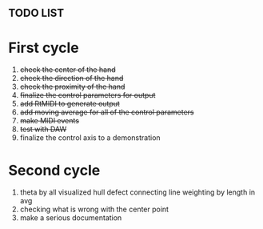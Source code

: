 ## TODO LIST

# First cycle

1. ~~check the center of the hand~~
2. ~~check the direction of the hand~~
3. ~~check the proximity of the hand~~
4. ~~finalize the control parameters for output~~
5. ~~add RtMIDI to generate output~~
6. ~~add moving average for all of the control parameters~~
7. ~~make MIDI events~~
8. ~~test with DAW~~
9. finalize the control axis to a demonstration

# Second cycle

1. theta by all visualized hull defect connecting line weighting by length in avg
2. checking what is wrong with the center point
3. make a serious documentation
